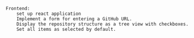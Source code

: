     Frontend:
        set up react application
        Implement a form for entering a GitHub URL.
        Display the repository structure as a tree view with checkboxes.
        Set all items as selected by default.

